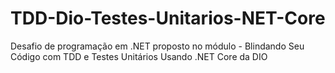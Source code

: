 # TDD-Dio-Testes-Unitarios-NET-Core
Desafio de programação em .NET proposto no módulo - Blindando Seu Código com TDD e Testes Unitários Usando .NET Core da DIO
